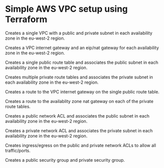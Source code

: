 # Simple AWS VPC setup using Terraform

Creates a single VPC with a public and private subnet in each availability zone in the eu-west-2 region.

Creates a VPC internet gateway and an eip/nat gateway for each availability zone in the eu-west-2 region.

Creates a single public route table and associates the public subnet in each availability zone in the eu-west-2 region.

Creates multiple private route tables and associates the private subnet in each availability zone in the eu-west-2 region.

Creates a route to the VPC internet gateway on the single public route table.

Creates a route to the availablity zone nat gateway on each of the private route tables.

Creates a public network ACL and associates the public subnet in each availability zone in the eu-west-2 region.

Creates a private network ACL and associates the private subnet in each availability zone in the eu-west-2 region.

Creates ingress/egress on the public and private network ACLs to allow all traffic/ports.

Creates a public security group and private security group.


